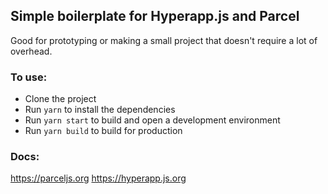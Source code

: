 ## Simple boilerplate for Hyperapp.js and Parcel

Good for prototyping or making a small project that doesn't require a lot of overhead.

### To use:
- Clone the project
- Run `yarn` to install the dependencies
- Run `yarn start` to build and open a development environment
- Run `yarn build` to build for production

### Docs:
https://parceljs.org
https://hyperapp.js.org
